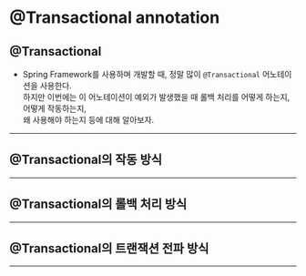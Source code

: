 # @Transactional annotation

## @Transactional

- Spring Framework를 사용하며 개발할 때, 정말 많이 `@Transactional` 어노테이션을 사용한다.  
  하지만 이번에는 이 어노테이션이 예외가 발생했을 때 롤백 처리를 어떻게 하는지, 어떻게 작동하는지,  
  왜 사용해야 하는지 등에 대해 알아보자.

<hr/>

## @Transactional의 작동 방식

<hr/>

## @Transactional의 롤백 처리 방식

<hr/>

## @Transactional의 트랜잭션 전파 방식

<hr/>
